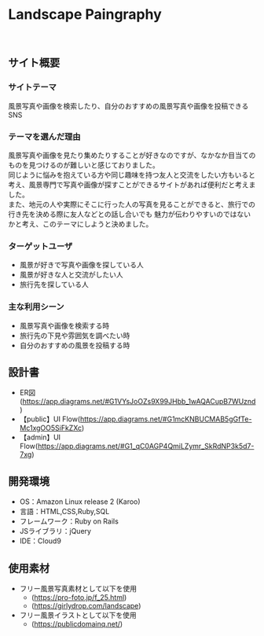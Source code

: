 # Landscape Paingraphy
​
## サイト概要
### サイトテーマ
風景写真や画像を検索したり、自分のおすすめの風景写真や画像を投稿できるSNS
​
### テーマを選んだ理由
風景写真や画像を見たり集めたりすることが好きなのですが、なかなか目当てのものを見つけるのが難しいと感じておりました。<br>
同じように悩みを抱えている方や同じ趣味を持つ友人と交流をしたい方もいると考え、風景専門で写真や画像が探すことができるサイトがあれば便利だと考えました。<br>
また、地元の人や実際にそこに行った人の写真を見ることができると、旅行での行き先を決める際に友人などとの話し合いでも
魅力が伝わりやすいのではないかと考え、このテーマにしようと決めました。
### ターゲットユーザ
- 風景が好きで写真や画像を探している人
- 風景が好きな人と交流がしたい人
- 旅行先を探している人
​
### 主な利用シーン
- 風景写真や画像を検索する時
- 旅行先の下見や雰囲気を調べたい時
- 自分のおすすめの風景を投稿する時
​
## 設計書
- ER図(https://app.diagrams.net/#G1VYsJoOZs9X99JHbb_1wAQACupB7WUznd)
- 【public】UI Flow(https://app.diagrams.net/#G1mcKNBUCMAB5gGfTe-Mc1xgOO5SiFkZXc)
- 【admin】UI Flow(https://app.diagrams.net/#G1_qC0AGP4QmiLZymr_SkRdNP3k5d7-7xg)
​
## 開発環境
- OS：Amazon Linux release 2 (Karoo)
- 言語：HTML,CSS,Ruby,SQL
- フレームワーク：Ruby on Rails
- JSライブラリ：jQuery
- IDE：Cloud9
​
## 使用素材
- フリー風景写真素材として以下を使用
  - (https://pro-foto.jp/f_25.html)
  - (https://girlydrop.com/landscape)
- フリー風景イラストとして以下を使用
  - (https://publicdomainq.net/)
